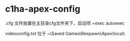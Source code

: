 # c1ha-apex-config

.cfg 文件放置在主目录cfg文件夹下，启动项 +exec autoexec

videoconfig.txt 位于 ~\Saved Games\Respawn\Apex\local\
